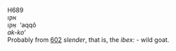 H689  
אקּו  
אַקּוֹ ‎ ‘aqqô  
*ak-ko‘*  
Probably from [602](h0602) *slender*, that is, the *ibex: -* wild
goat.  
